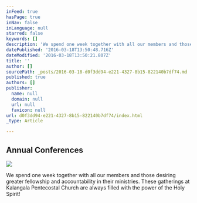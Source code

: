 ```yaml
---
inFeed: true
hasPage: true
inNav: false
inLanguage: null
starred: false
keywords: []
description: 'We spend one week together with all our members and those desiring greater fellowship and accountability in their ministries. These gatherings at Kalangala Pentecostal Church are always filled with the power of the Holy Spirit!'
datePublished: '2016-03-18T13:50:48.716Z'
dateModified: '2016-03-18T13:50:21.807Z'
title: ''
author: []
sourcePath: _posts/2016-03-18-d0f3dd94-e221-4327-8b15-822140b7df74.md
published: true
authors: []
publisher:
  name: null
  domain: null
  url: null
  favicon: null
url: d0f3dd94-e221-4327-8b15-822140b7df74/index.html
_type: Article

---
```

## Annual Conferences
![](https://the-grid-user-content.s3-us-west-2.amazonaws.com/27153566-cea1-4be2-9a1a-8e198bcf9f6f.jpg)

We spend one week together with all our members and those desiring greater fellowship and accountability in their ministries. These gatherings at Kalangala Pentecostal Church are always filled with the power of the Holy Spirit!